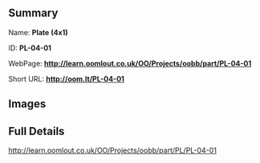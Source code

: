 

## Summary
 
Name: __Plate (4x1)__

ID: __PL-04-01__

WebPage: __http://learn.oomlout.co.uk/OO/Projects/oobb/part/PL-04-01__

Short URL: __http://oom.lt/PL-04-01__


## Images




## Full Details

 http://learn.oomlout.co.uk/OO/Projects/oobb/part/PL/PL-04-01

